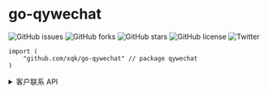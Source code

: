 # go-qywechat

![GitHub issues](https://img.shields.io/github/issues/xqk/go-qywechat)
![GitHub forks](https://img.shields.io/github/forks/xqk/go-qywechat)
![GitHub stars](https://img.shields.io/github/stars/xqk/go-qywechat)
![GitHub license](https://img.shields.io/github/license/xqk/go-qywechat)
![Twitter](https://img.shields.io/twitter/url?url=https%3A%2F%2Fgithub.com%2Fxqk%2Fgo-qywechat)

```
import (
    "github.com/xqk/go-qywechat" // package qywechat
)
```
<details>
<summary>客户联系 API</summary>

* [ ] 成员对外信息
* [ ] 企业服务人员管理
  - [ ] 获取配置了客户联系功能的成员列表
  - [x] 客户联系「联系我」管理
* [x] 客户管理
  - [x] 获取客户列表
  - [x] 获取客户详情
  - [x] 批量获取客户详情
  - [ ] 修改客户备注信息
  - [ ] 客户联系规则组管理
* [ ] 在职继承
  - [ ] 分配在职成员的客户
  - [ ] 查询客户接替状态
  - [ ] 分配在职成员的客户群
* [ ] 离职继承
  - [ ] 获取待分配的离职成员列表
  - [ ] 分配离职成员的客户
  - [ ] 查询客户接替状态
  - [ ] 分配离职成员的客户群
* [ ] 客户标签管理
  - [ ] 管理企业标签
  - [ ] 编辑客户企业标签
* [ ] 客户分配
  - [ ] 获取离职成员列表
  - [ ] 分配在职或离职成员的客户
  - [ ] 查询客户接替结果
  - [ ] 分配离职成员的客户群
* [x] 变更回调通知
  - [x] 添加企业客户事件
  - [x] 编辑企业客户事件
  - [x] 外部联系人免验证添加成员事件
  - [x] 删除企业客户事件
  - [x] 删除跟进成员事件
  - [x] 客户接替失败事件
  - [x] 客户群变更事件

</details>
